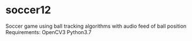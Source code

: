 # soccer12
Soccer game using ball tracking algorithms with audio feed of ball position
Requirements:
  OpenCV3
  Python3.7
  
